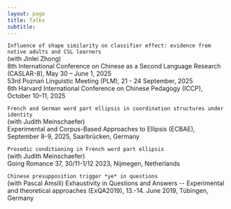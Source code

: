 ```yaml
---
layout: page
title: Talks
subtitle: 
---
```



`Influence of shape similarity on classifier effect: evidence from native adults and CSL learners` \
(with Jinlei Zhong) \
8th International Conference on Chinese as a Second Language Research (CASLAR-8), May 30 – June 1, 2025 \
53rd Poznań Linguistic Meeting (PLM), 21 - 24 September, 2025 \
6th Harvard International Conference on Chinese Pedagogy (ICCP), October 10–11, 2025



`French and German word part ellipsis in coordination structures under identity` \
(with Judith Meinschaefer) \
Experimental and Corpus-Based Approaches to Ellipsis (ECBAE), September 8-9, 2025, Saarbrücken, Germany



`Prosodic conditioning in French word part ellipsis` \
(with Judith Meinschaefer) \
Going Romance 37, 30/11-1/12 2023, Nijmegen, Netherlands



`Chinese presupposition trigger *ye* in questions` \
(with Pascal Amsili)
Exhaustivity in Questions and Answers -- Experimental and theoretical approaches (ExQA2019), 13.-14. June 2019, Tübingen, Germany
